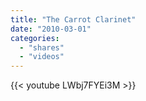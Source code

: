 ```yaml
---
title: "The Carrot Clarinet"
date: "2010-03-01"
categories:
  - "shares"
  - "videos"
---
```


{{< youtube LWbj7FYEi3M >}}
